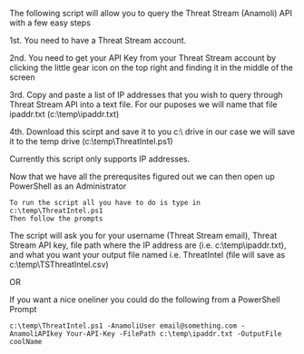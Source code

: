 The following script will allow you to query the Threat Stream (Anamoli) API with a few easy steps

1st. You need to have a Threat Stream account. 

2nd. You need to get your API Key from your Threat Stream account by clicking the little gear icon on the top right and finding it in the middle of the screen 

3rd. Copy and paste a list of IP addresses that you wish to query through Threat Stream API into a text file. For our puposes we will name that file ipaddr.txt (c:\temp\ipaddr.txt) 

4th. Download this scirpt and save it to you c:\ drive in our case we will save it to the temp drive (c:\temp\ThreatIntel.ps1)

Currently this script only supports IP addresses. 

Now that we have all the prerequsites figured out we can then open up PowerShell as an Administrator

    To run the script all you have to do is type in 
    c:\temp\ThreatIntel.ps1
    Then follow the prompts
  
The script will ask you for your username (Threat Stream email), Threat Stream API key, file path where the IP address are (i.e. c:\temp\ipaddr.txt), and what you want your output file named i.e. ThreatIntel (file will save as c:\temp\TSThreatIntel.csv)

OR 

If you want a nice oneliner you could do the following from a PowerShell Prompt 

    c:\temp\ThreatIntel.ps1 -AnamoliUser email@something.com -AnamoliAPIkey Your-API-Key -FilePath c:\temp\ipaddr.txt -OutputFile coolName
  

 
